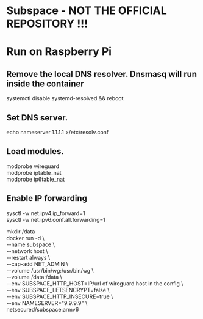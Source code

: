 # Subspace - NOT THE OFFICIAL REPOSITORY !!!



# Run on Raspberry Pi   
   
## Remove the local DNS resolver. Dnsmasq will run inside the container   
systemctl disable systemd-resolved && reboot   
   
## Set DNS server.   
echo nameserver 1.1.1.1 >/etc/resolv.conf
   
## Load modules.   
modprobe wireguard   
modprobe iptable_nat   
modprobe ip6table_nat   
   
## Enable IP forwarding   
sysctl -w net.ipv4.ip_forward=1   
sysctl -w net.ipv6.conf.all.forwarding=1   
   
mkdir /data   
docker run -d \   
    --name subspace \   
    --network host \   
    --restart always \   
    --cap-add NET_ADMIN \   
    --volume /usr/bin/wg:/usr/bin/wg \   
    --volume /data:/data \   
    --env SUBSPACE_HTTP_HOST=IP/url of wireguard host in the config \   
    --env SUBSPACE_LETSENCRYPT=false \   
    --env SUBSPACE_HTTP_INSECURE=true \   
    --env NAMESERVER="9.9.9.9" \   
    netsecured/subspace:armv6   

